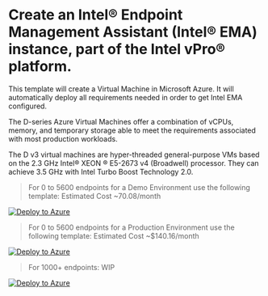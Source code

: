 # Create an Intel® Endpoint Management Assistant (Intel® EMA) instance, part of the Intel vPro® platform.

This template will create a Virtual Machine in Microsoft Azure. It will automatically deploy all requirements needed in order to get Intel EMA configured.

The D-series Azure Virtual Machines offer a combination of vCPUs, memory, and temporary storage able to meet the requirements associated with most production workloads.

The D v3 virtual machines are hyper-threaded general-purpose VMs based on the 2.3 GHz Intel® XEON ® E5-2673 v4 (Broadwell) processor. They can achieve 3.5 GHz with Intel Turbo Boost Technology 2.0.

> For 0 to 5600 endpoints for a Demo Environment use the following template: Estimated Cost ~70.08/month

[![Deploy to Azure](https://aka.ms/deploytoazurebutton)](https://portal.azure.com/#create/Microsoft.Template/uri/https%3A%2F%2Fraw.githubusercontent.com%2Fasolano2013%2FEMATemplate%2Fmain%2Ftemplate-demo.json)

> For 0 to 5600 endpoints for a Production Environment use the following template: Estimated Cost ~$140.16/month

[![Deploy to Azure](https://aka.ms/deploytoazurebutton)](https://portal.azure.com/#create/Microsoft.Template/uri/https%3A%2F%2Fraw.githubusercontent.com%2Fasolano2013%2FEMATemplate%2Fmain%2Ftemplate.json)


> For 1000+ endpoints: WIP

[![Deploy to Azure](https://aka.ms/deploytoazurebutton)](https://portal.azure.com/#create/Microsoft.Template/uri/https%3A%2F%2Fraw.githubusercontent.com%2Fasolano2013%2FEMATemplate%2Fmain%2Ftemplate.json)

